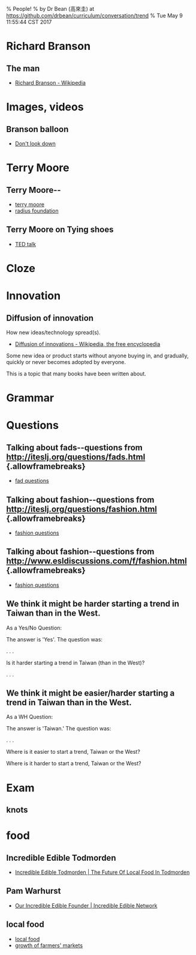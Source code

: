 % People!
% by Dr Bean (高來圭) at https://github.com/drbean/curriculum/conversation/trend
% Tue May  9 11:55:44 CST 2017

# Richard Branson

## The man

- [Richard Branson - Wikipedia](https://en.wikipedia.org/wiki/Richard_branson)

# Images, videos

## Branson balloon

- [Don't look down](https://www.youtube.com/watch?v=kVeG-Sr3yHw)


# Terry Moore

## Terry Moore--

- [terry moore ](http://www.google.com.tw/search?q=%22terry+moore%22&num=100&gws_rd=ssl&tbm=isch&tbo=u&source=univ&sa=X)
- [radius foundation ](http://www.google.com.tw/search?q=%22radius+foundation%22&num=100&gws_rd=ssl&tbm=isch&tbo=u&source=univ&sa=X)


## Terry Moore on Tying shoes

- [TED talk ](https://www.youtube.com/watch?v=zAFcV7zuUDA)

# Cloze

# Innovation

## Diffusion of innovation

How new ideas/technology spread(s).

- [Diffusion of innovations - Wikipedia, the free encyclopedia](https://en.wikipedia.org/wiki/Diffusion_of_Innovations)


Some new idea or product starts without anyone buying in, and gradually, quickly or never becomes adopted by everyone.

This is a topic that many books have been written about.

# Grammar 

# Questions

## Talking about fads--questions from http://iteslj.org/questions/fads.html {.allowframebreaks}

- [fad questions](http://iteslj.org/questions/fads.html )

## Talking about fashion--questions from http://iteslj.org/questions/fashion.html {.allowframebreaks}

- [fashion questions](http://iteslj.org/questions/fashion.html )

## Talking about fashion--questions from http://www.esldiscussions.com/f/fashion.html {.allowframebreaks}

- [fashion questions](http://www.esldiscussions.com/f/fashion.html)

## We think it might be harder starting a trend in Taiwan than in the West.

As a Yes/No Question:

The answer is 'Yes'.
The question was:

. . .

Is it harder starting a trend in Taiwan (than in the West)?


. . .

## We think it might be easier/harder starting a trend in Taiwan than in the West.

As a WH Question:

The answer is 'Taiwan.'
The question was:

. . .

Where is it easier to start a trend, Taiwan or the West?

Where is it harder to start a trend, Taiwan or the West?

# Exam

## knots

# food

## Incredible Edible Todmorden

- [Incredible Edible Todmorden | The Future Of Local Food In Todmorden](https://www.incredible-edible-todmorden.co.uk/blogs/spinning-the-three-plates-pam-tells-the-story)

## Pam Warhurst

- [Our Incredible Edible Founder | Incredible Edible Network](http://incredibleediblenetwork.org.uk/our-incredible-edible-founder)

## local food

- [local food ](http://www.google.com.tw/search?q=%22local+food%22&num=100&gws_rd=ssl&tbm=isch&tbo=u&source=univ&sa=X)
- [growth of farmers' markets](http://www.huffingtonpost.com/michael-zacka/local-foods-from-fad-to-f_b_5502757.html)



